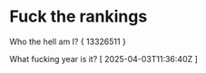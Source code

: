 # Fuck the rankings

Who the hell am I?
{ 13326511 }

What fucking year is it?
[ 2025-04-03T11:36:40Z ]
